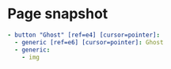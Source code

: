 # Page snapshot

```yaml
- button "Ghost" [ref=e4] [cursor=pointer]:
  - generic [ref=e6] [cursor=pointer]: Ghost
  - generic:
    - img
```